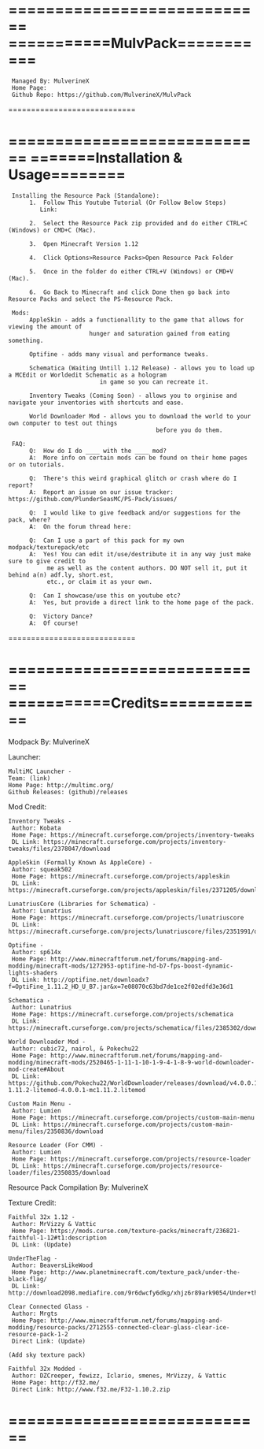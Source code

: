 ============================
===========MulvPack===========
============================
     
     Managed By: MulverineX
     Home Page: 
     Github Repo: https://github.com/MulverineX/MulvPack
     
============================


============================
=======Installation & Usage========
============================

     Installing the Resource Pack (Standalone):
          1.  Follow This Youtube Tutorial (Or Follow Below Steps)
             Link:
            
          2.  Select the Resource Pack zip provided and do either CTRL+C (Windows) or CMD+C (Mac).
          
          3.  Open Minecraft Version 1.12
          
          4.  Click Options>Resource Packs>Open Resource Pack Folder
          
          5.  Once in the folder do either CTRL+V (Windows) or CMD+V (Mac).
          
          6.  Go Back to Minecraft and click Done then go back into Resource Packs and select the PS-Resource Pack.

     Mods:
          AppleSkin - adds a functionallity to the game that allows for viewing the amount of
                           hunger and saturation gained from eating something. 
          
          Optifine - adds many visual and performance tweaks.
          
          Schematica (Waiting Untill 1.12 Release) - allows you to load up a MCEdit or Worldedit Schematic as a hologram
                              in game so you can recreate it.
          
          Inventory Tweaks (Coming Soon) - allows you to orginise and navigate your inventories with shortcuts and ease.
          
          World Downloader Mod - allows you to download the world to your own computer to test out things
                                              before you do them.

     FAQ:
          Q:  How do I do ____ with the ____ mod?
          A:  More info on certain mods can be found on their home pages or on tutorials.
          
          Q:  There's this weird graphical glitch or crash where do I report?
          A:  Report an issue on our issue tracker: https://github.com/PlunderSeasMC/PS-Pack/issues/
          
          Q:  I would like to give feedback and/or suggestions for the pack, where?
          A:  On the forum thread here: 
          
          Q:  Can I use a part of this pack for my own modpack/texturepack/etc
          A:  Yes! You can edit it/use/destribute it in any way just make sure to give credit to
               me as well as the content authors. DO NOT sell it, put it behind a(n) adf.ly, short.est,
               etc., or claim it as your own.
          
          Q:  Can I showcase/use this on youtube etc?
          A:  Yes, but provide a direct link to the home page of the pack.
          
          Q:  Victory Dance?
          A:  Of course!
          
============================


============================
===========Credits============
============================

Modpack By: MulverineX

Launcher:

    MultiMC Launcher - 
    Team: (link)
    Home Page: http://multimc.org/
    Github Releases: (github)/releases

Mod Credit:

    Inventory Tweaks -
     Author: Kobata
     Home Page: https://minecraft.curseforge.com/projects/inventory-tweaks
     DL Link: https://minecraft.curseforge.com/projects/inventory-tweaks/files/2378047/download

    AppleSkin (Formally Known As AppleCore) -
     Author: squeak502
     Home Page: https://minecraft.curseforge.com/projects/appleskin
     DL Link: https://minecraft.curseforge.com/projects/appleskin/files/2371205/download

    LunatriusCore (Libraries for Schematica) -
     Author: Lunatrius
     Home Page: https://minecraft.curseforge.com/projects/lunatriuscore
     DL Link: https://minecraft.curseforge.com/projects/lunatriuscore/files/2351991/download
     
    Optifine -
     Author: sp614x
     Home Page: http://www.minecraftforum.net/forums/mapping-and-modding/minecraft-mods/1272953-optifine-hd-b7-fps-boost-dynamic-lights-shaders
     DL Link: http://optifine.net/downloadx?f=OptiFine_1.11.2_HD_U_B7.jar&x=7e08070c63bd7de1ce2f02edfd3e36d1

    Schematica -
     Author: Lunatrius
     Home Page: https://minecraft.curseforge.com/projects/schematica
     DL Link: https://minecraft.curseforge.com/projects/schematica/files/2385302/download

    World Downloader Mod -
     Author: cubic72, nairol, & Pokechu22
     Home Page: http://www.minecraftforum.net/forums/mapping-and-modding/minecraft-mods/2520465-1-11-1-10-1-9-4-1-8-9-world-downloader-mod-create#About
     DL Link: https://github.com/Pokechu22/WorldDownloader/releases/download/v4.0.0.1/mod-1.11.2-litemod-4.0.0.1-mc1.11.2.litemod

    Custom Main Menu -
     Author: Lumien
     Home Page: https://minecraft.curseforge.com/projects/custom-main-menu
     DL Link: https://minecraft.curseforge.com/projects/custom-main-menu/files/2350836/download

    Resource Loader (For CMM) -
     Author: Lumien
     Home Page: https://minecraft.curseforge.com/projects/resource-loader
     DL Link: https://minecraft.curseforge.com/projects/resource-loader/files/2350835/download

     
Resource Pack Compilation By: MulverineX

Texture Credit:

    Faithful 32x 1.12 -
     Author: MrVizzy & Vattic
     Home Page: https://mods.curse.com/texture-packs/minecraft/236821-faithful-1-12#t1:description
     DL Link: (Update)
    
    UnderTheFlag -
     Author: BeaversLikeWood
     Home Page: http://www.planetminecraft.com/texture_pack/under-the-black-flag/
     DL Link: http://download2098.mediafire.com/9r6dwcfy6dkg/xhjz6r89ark9054/Under+the+Black+Flag+1.2.1.zip
    
    Clear Connected Glass - 
     Author: Mrgts
     Home Page: http://www.minecraftforum.net/forums/mapping-and-modding/resource-packs/2712555-connected-clear-glass-clear-ice-resource-pack-1-2
     Direct Link: (Update)
     
    (Add sky texture pack)
    
    Faithful 32x Modded -
     Author: DZCreeper, fewizz, Iclario, smenes, MrVizzy, & Vattic
     Home Page: http://f32.me/
     Direct Link: http://www.f32.me/F32-1.10.2.zip
     
     
     
============================
============================